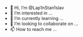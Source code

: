 - 👋 Hi, I’m @Lap1nStan1slav
- 👀 I’m interested in ...
- 🌱 I’m currently learning ...
- 💞️ I’m looking to collaborate on ...
- 📫 How to reach me ...

<!---
Lap1nStan1slav/Lap1nStan1slav is a ✨ special ✨ repository because its `README.md` (this file) appears on your GitHub profile.
You can click the Preview link to take a look at your changes.
--->

